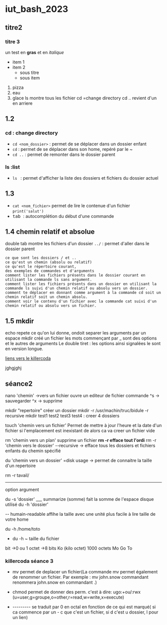 # iut_bash_2023
## titre2
### titre 3
un test en **gras** et en *italique*

- item 1
- item 2
  - sous titre
  - sous item
 
    
1. pizza
2. eau
3. glace
ls montre tous les fichier
cd =change directory
cd ..  revient d'un en arriere
## 1.2
### cd : change directory
- `cd <nom_dossier>` : permet de se déplacer dans un dossier enfant
- `cd` : permet de se déplacer dans son home, repéré par le ~
- `cd ..` : permet de remonter dans le dossier parent
### ls :list
-  `ls ` : permet d'afficher la liste des dossiers et fichiers du dossier actuel

## 1.3
- `cat <nom_fichier>` permet de lire le contenue d'un fichier
`print('salut')`
- <kbd> tab </kbd> : autocomplétion du début d'une commande

## 1.4 chemin relatif et absolue
  double tab montre les fichiers d'un dossier
`../` : permet d'aller dans le dossier parent 

    ce que sont les dossiers / et ..
    ce qu'est un chemin (absolu ou relatif)
    ce qu'est le répertoire courant,
    des exemples de commandes et d'arguments
    comment lister les fichiers présents dans le dossier courant en utilisant la commande ls sans argument.
    comment lister les fichiers présents dans un dossier en utilisant la commande ls suivi d'un chemin relatif ou absolu vers un dossier.
    comment te déplacer en donnant comme argument à la commande cd soit un chemin relatif soit un chemin absolu.
    comment voir le contenu d'un fichier avec la commande cat suivi d'un chemin relatif ou absolu vers un fichier.

## 1.5 mkdir
echo repete ce qu'on lui donne, ondoit separer les arguments par un espace
mkdir créé un fichier
les mots commençant par _ sont des options et le autres de arguments
Le double tiret : les options ainsi signalées le sont en version longue.

[liens vers le killercoda](https://killercoda.com/emelin)

jghgjghj
  ## séance2
  nano 'chemin' ->vers un fichier
  ouvre un editeur de fichier
  commande ^s -> sauvegarder
           ^x -> supprime
  
  mkdir "repertoire"
  créer un dossier
  mkdir -r /usr/machin/truc/bidule
  -r recursive  mkdir test1 test2 test3 test4 : creer 4 dossiers

  touch 'chemin vers un fichier'
  Permet de mettre à jour l'heure et la date d'un fichier
  si l'emplacement est inexistant de alors ca va creer un fichier vide

  rm 'chemin vers un plan'
  supprime un fichier
  **rm -r efface tout l'ordi**
   rm -r 'chemin vers le dossier'
   --recursive  -> efface tous les dossiers et fichiers enfants du chemin spécifié

   du 'chemin vers un dossier'
   =disk usage -> permet de connaitre la taille d'un repertoire

   rm -r tavail/
   __    _______
   option   argument


   du -s 'dossier'
      ___
      summarize
      (somme)
fait la somme de l'espace disque utilisé du -h 'dossier'

-- humain-readable
affihe la taille avec une unité plus facile à lire
taille de votre home

du -h /home/toto
- du -h ~
taille du fichier

bit ->0 ou 1
octet ->8 bits
Ko (kilo octet) 1000 octets
Mo
Go
To

  
### killercoda séance 3
- mv permet de deplacer un fichier(La commande mv permet également de renommer un fichier. Par exemple : mv john.snow commandant renommera john.snow en commandant .)   
- chmod permet de donner des perm. c'est à dire: ugo:+ou/:rwx
(u=user,g=groupe,o=other,r=read,w=write,x=execute)


- --------- se traduit par 0 en octal en fonction de ce qui est marqué( si ca commence par un - c que c'est un fichier, si d c'est u dossier, l pour un lien) 
